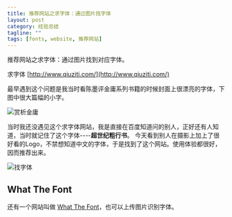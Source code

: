 ```yaml
---
title: 推荐网站之求字体：通过图片找字体
layout: post
category: 经验总结
tagline: ""
tags: [fonts, website, 推荐网站]
---
```


推荐网站之求字体：通过图片找到对应字体。

求字体 [http://www.qiuziti.com/](http://www.qiuziti.com/)

最早遇到这个问题是我当时看陈墨评金庸系列书籍的时候封面上很漂亮的字体，下图中很大篇幅的小字。

![赏析金庸](https://lh3.googleusercontent.com/-0NZTYEB7yN4/VerrZAzvzMI/AAAAAAAA1vk/rSF277SaMJ8/s800-Ic42/%2525E8%2525B5%25258F%2525E6%25259E%252590%2525E9%252587%252591%2525E5%2525BA%2525B8.jpg "赏析金庸.jpg")

当时我还没遇见这个求字体网站，我是直接在百度知道问的别人，正好还有人知道，当时就记住了这个字体----**超世纪粗行书**。
今天看到别人在摄影上加上了很好看的Logo，不禁想知道中文的字体，于是找到了这个网站。使用体验都很好，因而推荐出来。

![找字体](https://lh3.googleusercontent.com/-KDY_hLIy6ao/VerrZB5eL1I/AAAAAAAA1vk/53mZmhGZVko/s0-Ic42/wKgB6lQFFCOAE5y7AAHJdhOHirA13.jpeg)


## What The Font
还有一个网站叫做 [What The Font](https://jixiaobai.club/links/what-the-font)，也可以上传图片识别字体。